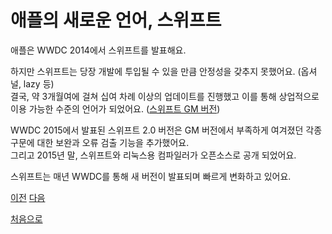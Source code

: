 # 애플의 새로운 언어, 스위프트

애플은 WWDC 2014에서 스위프트를 발표해요.

하지만 스위프트는 당장 개발에 투입될 수 있을 만큼 안정성을 갖추지 못했어요. (옵셔널, lazy 등)<br>
결국, 약 3개월여에 걸쳐 십여 차례 이상의 업데이트를 진행했고 이를 통해 상업적으로 이용 가능한 수준의 언어가 되었어요. ([스위프트 GM 버전](https://github.com/MojitoBar/iOS-DeepDive/blob/main/Keywords/SwiftGM.md))

WWDC 2015에서 발표된 스위프트 2.0 버전은 GM 버전에서 부족하게 여겨졌던 각종 구문에 대한 보완과 오류 검출 기능을 추가했어요.<br>
그리고 2015년 말, 스위프트와 리눅스용 컴파일러가 오픈소스로 공개 되었어요.

스위프트는 매년 WWDC를 통해 새 버전이 발표되며 빠르게 변화하고 있어요.

[이전](https://github.com/MojitoBar/iOS-DeepDive/blob/main/%EA%BC%BC%EA%BC%BC%ED%95%9C_%EC%9E%AC%EC%9D%80%EC%94%A8%EC%9D%98_Swift_%EB%AC%B8%EB%B2%95%ED%8E%B8/README.md)
[다음](https://github.com/MojitoBar/iOS-DeepDive/blob/main/%EA%BC%BC%EA%BC%BC%ED%95%9C_%EC%9E%AC%EC%9D%80%EC%94%A8%EC%9D%98_Swift_%EB%AC%B8%EB%B2%95%ED%8E%B8/1.1.md)

[처음으로](https://github.com/MojitoBar/iOS-DeepDive/blob/main/%EA%BC%BC%EA%BC%BC%ED%95%9C_%EC%9E%AC%EC%9D%80%EC%94%A8%EC%9D%98_Swift_%EB%AC%B8%EB%B2%95%ED%8E%B8/README.md)
